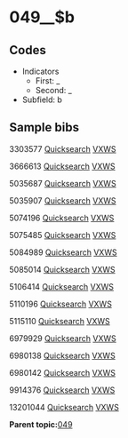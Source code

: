 # 049\_\_$b

## Codes

-   Indicators
    -   First: \_
    -   Second: \_
-   Subfield: b

## Sample bibs

3303577 [Quicksearch](https://search.library.yale.edu/catalog/3303577) [VXWS](http://prodorbis.library.yale.edu:7014/vxws/GetHoldingsService?bibId=3303577)

3666613 [Quicksearch](https://search.library.yale.edu/catalog/3666613) [VXWS](http://prodorbis.library.yale.edu:7014/vxws/GetHoldingsService?bibId=3666613)

5035687 [Quicksearch](https://search.library.yale.edu/catalog/5035687) [VXWS](http://prodorbis.library.yale.edu:7014/vxws/GetHoldingsService?bibId=5035687)

5035907 [Quicksearch](https://search.library.yale.edu/catalog/5035907) [VXWS](http://prodorbis.library.yale.edu:7014/vxws/GetHoldingsService?bibId=5035907)

5074196 [Quicksearch](https://search.library.yale.edu/catalog/5074196) [VXWS](http://prodorbis.library.yale.edu:7014/vxws/GetHoldingsService?bibId=5074196)

5075485 [Quicksearch](https://search.library.yale.edu/catalog/5075485) [VXWS](http://prodorbis.library.yale.edu:7014/vxws/GetHoldingsService?bibId=5075485)

5084989 [Quicksearch](https://search.library.yale.edu/catalog/5084989) [VXWS](http://prodorbis.library.yale.edu:7014/vxws/GetHoldingsService?bibId=5084989)

5085014 [Quicksearch](https://search.library.yale.edu/catalog/5085014) [VXWS](http://prodorbis.library.yale.edu:7014/vxws/GetHoldingsService?bibId=5085014)

5106414 [Quicksearch](https://search.library.yale.edu/catalog/5106414) [VXWS](http://prodorbis.library.yale.edu:7014/vxws/GetHoldingsService?bibId=5106414)

5110196 [Quicksearch](https://search.library.yale.edu/catalog/5110196) [VXWS](http://prodorbis.library.yale.edu:7014/vxws/GetHoldingsService?bibId=5110196)

5115110 [Quicksearch](https://search.library.yale.edu/catalog/5115110) [VXWS](http://prodorbis.library.yale.edu:7014/vxws/GetHoldingsService?bibId=5115110)

6979929 [Quicksearch](https://search.library.yale.edu/catalog/6979929) [VXWS](http://prodorbis.library.yale.edu:7014/vxws/GetHoldingsService?bibId=6979929)

6980138 [Quicksearch](https://search.library.yale.edu/catalog/6980138) [VXWS](http://prodorbis.library.yale.edu:7014/vxws/GetHoldingsService?bibId=6980138)

6980142 [Quicksearch](https://search.library.yale.edu/catalog/6980142) [VXWS](http://prodorbis.library.yale.edu:7014/vxws/GetHoldingsService?bibId=6980142)

9914376 [Quicksearch](https://search.library.yale.edu/catalog/9914376) [VXWS](http://prodorbis.library.yale.edu:7014/vxws/GetHoldingsService?bibId=9914376)

13201044 [Quicksearch](https://search.library.yale.edu/catalog/13201044) [VXWS](http://prodorbis.library.yale.edu:7014/vxws/GetHoldingsService?bibId=13201044)

**Parent topic:**[049](../../tags/049/049.md)

